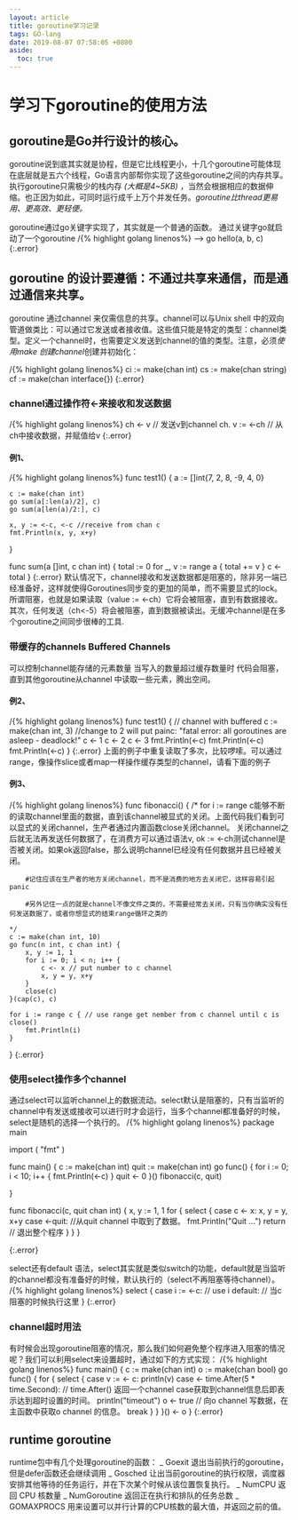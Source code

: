 ```yaml
---
layout: article
title: goroutine学习记录
tags: GO-lang
date: 2019-08-07 07:58:05 +0800
aside:
  toc: true
---
```


# 学习下goroutine的使用方法

## goroutine是Go并行设计的核心。

goroutine说到底其实就是协程，但是它比线程更小，十几个goroutine可能体现在底层就是五六个线程，Go语言内部帮你实现了这些goroutine之间的内存共享。执行goroutine只需极少的栈内存 *(大概是4~5KB)* ，当然会根据相应的数据伸缩。也正因为如此，可同时运行成千上万个并发任务。*goroutine比thread更易用、更高效、更轻便。*
<!-- /{% highlight golang linenos%} -->
<!-- {:.error} -->

goroutine通过go关键字实现了，其实就是一个普通的函数。
通过关键字go就启动了一个goroutine
/{% highlight golang linenos%} -->
go hello(a, b, c)
{:.error}

## goroutine 的设计要遵循：不通过共享来通信，而是通过通信来共享。

goroutine 通过channel 来仅需信息的共享。channel可以与Unix shell 中的双向管道做类比：可以通过它发送或者接收值。这些值只能是特定的类型：channel类型。定义一个channel时，也需要定义发送到channel的值的类型。注意，必须*使用make 创建channel*创建并初始化：

/{% highlight golang linenos%}
ci := make(chan int)
cs := make(chan string)
cf := make(chan interface{})
{:.error}

### channel通过操作符<-来接收和发送数据

/{% highlight golang linenos%}
ch <- v    // 发送v到channel ch.
v := <-ch  // 从ch中接收数据，并赋值给v
{:.error}

#### 例1、

/{% highlight golang linenos%}
func test1() {
	a := []int{7, 2, 8, -9, 4, 0}

	c := make(chan int)
	go sum(a[:len(a)/2], c)
	go sum(a[len(a)/2:], c)

	x, y := <-c, <-c //receive from chan c
	fmt.Println(x, y, x+y)
}

func sum(a []int, c chan int) {
	total := 0
	for _, v := range a {
		total += v
	}
	c <- total
}
{:.error}
默认情况下，channel接收和发送数据都是阻塞的，除非另一端已经准备好，这样就使得Goroutines同步变的更加的简单，而不需要显式的lock。所谓阻塞，也就是如果读取（value := <-ch）它将会被阻塞，直到有数据接收。其次，任何发送（ch<-5）将会被阻塞，直到数据被读出。无缓冲channel是在多个goroutine之间同步很棒的工具.

### 带缓存的channels Buffered Channels

可以控制channel能存储的元素数量
当写入的数量超过缓存数量时 代码会阻塞，直到其他goroutine从channel 中读取一些元素，腾出空间。
#### 例2、
/{% highlight golang linenos%}
func test1() {
	// channel with buffered
	c := make(chan int, 3) //change to 2 will put painc: "fatal error: all goroutines are asleep - deadlock!"
	c <- 1
	c <- 2
	c <- 3
	fmt.Println(<-c)
	fmt.Println(<-c)
	fmt.Println(<-c)
}
{:.error}
上面的例子中重复读取了多次，比较啰嗦。可以通过range，像操作slice或者map一样操作缓存类型的channel，请看下面的例子

#### 例3、
/{% highlight golang linenos%}
func fibonacci() {
	/*
		for i := range c能够不断的读取channel里面的数据，直到该channel被显式的关闭。上面代码我们看到可以显式的关闭channel，生产者通过内置函数close关闭channel。
		关闭channel之后就无法再发送任何数据了，在消费方可以通过语法v, ok := <-ch测试channel是否被关闭。如果ok返回false，那么说明channel已经没有任何数据并且已经被关闭。

		#记住应该在生产者的地方关闭channel，而不是消费的地方去关闭它，这样容易引起panic

		#另外记住一点的就是channel不像文件之类的，不需要经常去关闭，只有当你确实没有任何发送数据了，或者你想显式的结束range循环之类的

	*/
	c := make(chan int, 10)
	go func(n int, c chan int) {
		x, y := 1, 1
		for i := 0; i < n; i++ {
			c <- x // put number to c channel
			x, y = y, x+y
		}
		close(c)
	}(cap(c), c)

	for i := range c { // use range get nember from c channel until c is close()
		fmt.Println(i)
	}
}
{:.error}

### 使用select操作多个channel

通过select可以监听channel上的数据流动。select默认是阻塞的，只有当监听的channel中有发送或接收可以进行时才会运行，当多个channel都准备好的时候，select是随机的选择一个执行的。
/{% highlight golang linenos%}
package main

import (
	"fmt"
)

func main() {
	c := make(chan int)
	quit := make(chan int)
	go func() {
		for i := 0; i < 10; i++ {
			fmt.Println(<-c)
		}
		quit <- 0
	}()
	fibonacci(c, quit)

}

func fibonacci(c, quit chan int) {
	x, y := 1, 1
	for {
		select {
		case c <- x:
			x, y = y, x+y
		case <-quit: //从quit channel 中取到了数据。
			fmt.Println("Quit ...")
			return // 退出整个程序
		}
	}
}

{:.error}

select还有default 语法，select其实就是类似switch的功能，default就是当监听的channel都没有准备好的时候，默认执行的（select不再阻塞等待channel）。
/{% highlight golang linenos%}
select {
case i := <-c:
	// use i
default:
	// 当c阻塞的时候执行这里
}
{:.error}

### channel超时用法

有时候会出现goroutine阻塞的情况，那么我们如何避免整个程序进入阻塞的情况呢？我们可以利用select来设置超时，通过如下的方式实现：
/{% highlight golang linenos%}
func main() {
	c := make(chan int)
	o := make(chan bool)
	go func() {
		for {
			select {
				case v := <- c:
					println(v)
				case <- time.After(5 * time.Second): // time.After() 返回一个channel case获取到channel信息后即表示达到超时设置的时间。
					println("timeout")
					o <- true // 向o channel 写数据，在主函数中获取o channel 的信息。
					break
			}
		}
	}()
	<- o
}
{:.error}

## runtime goroutine

runtime包中有几个处理goroutine的函数：
    _ Goexit
        退出当前执行的goroutine，但是defer函数还会继续调用
    _ Gosched
        让出当前goroutine的执行权限，调度器安排其他等待的任务运行，并在下次某个时候从该位置恢复执行。
    _ NumCPU
        返回 CPU 核数量
    _ NumGoroutine
        返回正在执行和排队的任务总数
    _ GOMAXPROCS
        用来设置可以并行计算的CPU核数的最大值，并返回之前的值。
